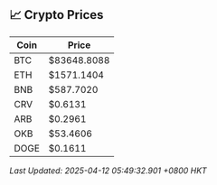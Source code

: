 ## 📈 Crypto Prices

| Coin | Price |
| ---- | ----- |
| BTC | $83648.8088 |
| ETH | $1571.1404 |
| BNB | $587.7020 |
| CRV | $0.6131 |
| ARB | $0.2961 |
| OKB | $53.4606 |
| DOGE | $0.1611 |

_Last Updated: 2025-04-12 05:49:32.901 +0800 HKT_
